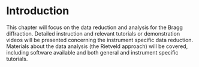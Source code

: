 Introduction
===

This chapter will focus on the data reduction and analysis for the Bragg diffraction. Detailed instruction and relevant tutorials or demonstration videos will be presented concerning the instrument specific data reduction. Materials about the data analysis (the Rietveld approach) will be covered, including software available and both general and instrument specific tutorials.

```{tableofcontents}
```